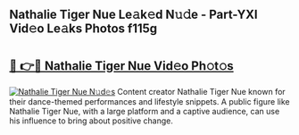 ## Nathalie Tiger Nue Le𝚊k𝚎d N𝚞𝚍e - Part-YXI Vid𝚎o Le𝚊ks Photos f115g

# <h2><a href="http://fb9o4l.evod.top/?m=Nathalie+Tiger+Nue">🔗 👉🔴 Nathalie Tiger Nue Vid𝚎o Ph𝚘t𝚘s</a></h2>

[![Nathalie Tiger Nue N𝚞d𝚎s](https://i.imgur.com/8V9OHl7.gif)](http://fb9o4l.evod.top/?m=Nathalie+Tiger+Nue)
Content creator Nathalie Tiger Nue known for their dance-themed performances and lifestyle snippets. A public figure like Nathalie Tiger Nue, with a large platform and a captive audience, can use his influence to bring about positive change. 
